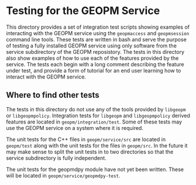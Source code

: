 Testing for the GEOPM Service
=============================

This directory provides a set of integration test scripts showing
examples of interacting with the GEOPM service using the `geopmaccess`
and `geopmsession` command line tools.  These tests are written in
bash and serve the purpose of testing a fully installed GEOPM service
using only software from the service subdirectory of the GEOPM
reposistory.  The tests in this directory also show examples of how to
use each of the features provided by the service.  The tests each
begin with a long comment describing the feature under test, and
provide a form of tutorial for an end user learning how to interact
with the GEOPM service.


Where to find other tests
-------------------------

The tests in this directory do not use any of the tools provided by
`libgeopm` or `libgeopmpolicy`.  Integration tests for `libgeopm` and
`libgeopmpolicy` derived features are located in
`geopm/integration/test`.  Some of these tests may use the GEOPM
service on a system where it is required.

The unit tests for the C++ files in `geopm/service/src` are located in
`geopm/test` along with the unit tests for the files in `geopm/src`.
In the future it may make sense to split the unit tests in to two
directories so that the service subdirectory is fully independent.

The unit tests for the geopmdpy module have not yet been written.
These will be located in `geopm/service/geopmdpy-test`.